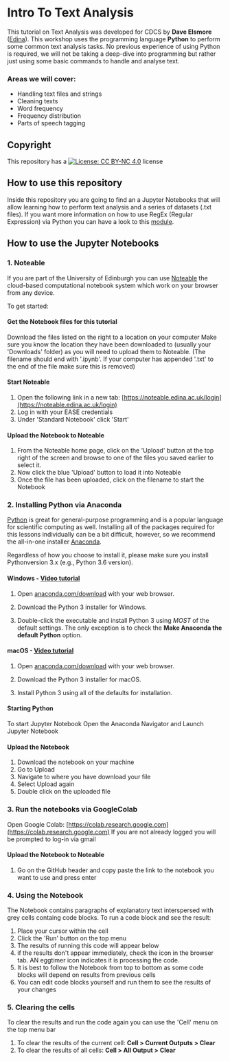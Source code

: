 # Intro To Text Analysis

This tutorial on Text Analysis was developed for CDCS by **Dave Elsmore** ([Edina](https://edina.ac.uk/)).
This workshop uses the programming language **Python** to perform some common text analysis  tasks. No previous experience of using Python is required, we will not be taking a deep-dive into programming but rather just using some basic commands to handle and analyse text.   

### Areas we will cover:

- Handling text files and strings
- Cleaning texts
- Word frequency
- Frequency distribution
- Parts of speech tagging

## Copyright

This repository has a [![License: CC BY-NC 4.0](https://licensebuttons.net/l/by-nc/4.0/80x15.png)](https://creativecommons.org/licenses/by-nc/4.0/) license

## How to use this repository

Inside this repository you are going to find an a Jupyter Notebooks that will allow learning how to perform text analysis and a series of datasets (.txt files).
If you want more information on how to use RegEx (Regular Expression) via Python you can have a look to this [module](https://www.w3schools.com/python/python_regex.asp).

## How to use the Jupyter Notebooks

### 1. Noteable

If you are part of the University of Edinburgh you can use [Noteable](https://noteable.edina.ac.uk/) the cloud-based computational notebook system which work on your browser from any device.

To get started:

#### Get the Notebook files for this tutorial
Download the files listed on the right to a location on your computer
Make sure you know the location they have been downloaded to (usually your 'Downloads' folder) as you will need to upload them to Noteable. (The filename should end with '.ipynb'. If your computer has appended '.txt' to the end of the file make sure this is removed)
#### Start Noteable
1.  Open the following link in a new tab:  [https://noteable.edina.ac.uk/login](https://noteable.edina.ac.uk/login)
2.  Log in with your EASE credentials
3.  Under 'Standard Notebook' click 'Start'
#### Upload the Notebook to Noteable
1.  From the Noteable home page, click on the 'Upload' button at the top right of the screen and browse to one of the files you saved earlier to select it.
2.  Now click the blue 'Upload' button to load it into Noteable
3.  Once the file has been uploaded, click on the filename to start the Notebook


### 2. Installing Python via Anaconda

[Python][python] is great for general-purpose programming and is a popular language for scientific computing as well. Installing all of the packages required for this lessons individually can be a bit difficult, however, so we recommend the all-in-one installer [Anaconda][anaconda].

Regardless of how you choose to install it, please make sure you install Pythonversion 3.x (e.g., Python 3.6 version). 

#### Windows - [Video tutorial][video-windows]

1. Open [anaconda.com/download][anaconda-dl] with your web browser.

2. Download the Python 3 installer for Windows.

3. Double-click the executable and install Python 3 using _MOST_ of the default settings. The only exception is to check the **Make Anaconda the default Python** option.

#### macOS - [Video tutorial][video-mac]

1. Open [anaconda.com/download][anaconda-dl] with your web browser.

2. Download the Python 3 installer for macOS.

3. Install Python 3 using all of the defaults for installation.

#### Starting Python
To start Jupyter Notebook Open the Anaconda Navigator and Launch Jupyter Notebook
#### Upload the Notebook
1. Download the notebook on your machine
2. Go to Upload
3. Navigate to where you have download your file
4. Select Upload again
5. Double click on the uploaded file 

[anaconda]: https://www.anaconda.com/distribution
[anaconda-dl]: https://www.anaconda.com/download/
[python]: https://python.org
[jupyter]: https://jupyter.org/index.html
[jupyter-install]: https://jupyter.org/install.html
[video-mac]: https://www.youtube.com/watch?v=TcSAln46u9U
[video-windows]: https://www.youtube.com/watch?v=xxQ0mzZ8UvA

### 3. Run the notebooks via GoogleColab

Open Google Colab: [https://colab.research.google.com](https://colab.research.google.com)
If you are not already logged you will be prompted to log-in via gmail
#### Upload the Notebook to Noteable
1. Go on the GitHub header and copy paste the link to the notebook you want to use and press enter

### 4. Using the Notebook
The Notebook contains paragraphs of explanatory text interspersed with grey cells containg code blocks. To run a code block and see the result:

1.  Place your cursor within the cell
2.  Click the 'Run' button on the top menu
4.  The results of running this code will appear below
5.  if the results don't appear immediately, check the icon in the browser tab. AN eggtimer icon indicates it is processing the code.
6.  It is best to follow the Notebook from top to bottom as some code blocks will depend on results from previous cells
7.  You can edit code blocks yourself and run them to see the results of your changes
### 5. Clearing the cells
To clear the results and run the code again you can use the 'Cell' menu on the top menu bar

1.  To clear the results of the current cell:  **Cell > Current Outputs > Clear**
2.  To clear the results of all cells:  **Cell > All Output > Clear**

